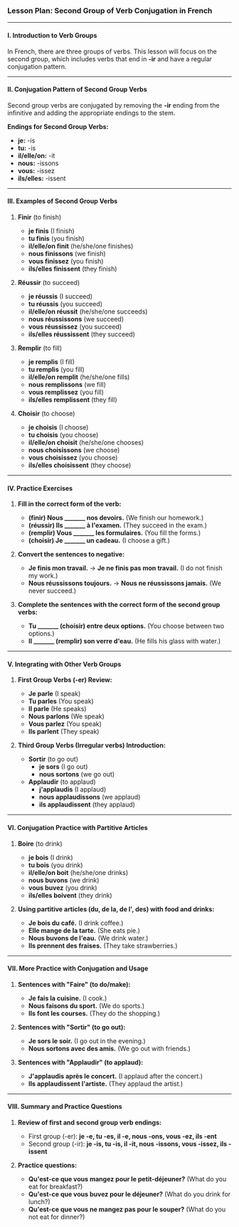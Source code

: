 ### **Lesson Plan: Second Group of Verb Conjugation in French**

---

#### **I. Introduction to Verb Groups**

In French, there are three groups of verbs. This lesson will focus on the second group, which includes verbs that end in **-ir** and have a regular conjugation pattern.

---

#### **II. Conjugation Pattern of Second Group Verbs**

Second group verbs are conjugated by removing the **-ir** ending from the infinitive and adding the appropriate endings to the stem.

**Endings for Second Group Verbs:**
- **je:** -is
- **tu:** -is
- **il/elle/on:** -it
- **nous:** -issons
- **vous:** -issez
- **ils/elles:** -issent

---

#### **III. Examples of Second Group Verbs**

1. **Finir** (to finish)
   - **je finis** (I finish)
   - **tu finis** (you finish)
   - **il/elle/on finit** (he/she/one finishes)
   - **nous finissons** (we finish)
   - **vous finissez** (you finish)
   - **ils/elles finissent** (they finish)

2. **Réussir** (to succeed)
   - **je réussis** (I succeed)
   - **tu réussis** (you succeed)
   - **il/elle/on réussit** (he/she/one succeeds)
   - **nous réussissons** (we succeed)
   - **vous réussissez** (you succeed)
   - **ils/elles réussissent** (they succeed)

3. **Remplir** (to fill)
   - **je remplis** (I fill)
   - **tu remplis** (you fill)
   - **il/elle/on remplit** (he/she/one fills)
   - **nous remplissons** (we fill)
   - **vous remplissez** (you fill)
   - **ils/elles remplissent** (they fill)

4. **Choisir** (to choose)
   - **je choisis** (I choose)
   - **tu choisis** (you choose)
   - **il/elle/on choisit** (he/she/one chooses)
   - **nous choisissons** (we choose)
   - **vous choisissez** (you choose)
   - **ils/elles choisissent** (they choose)

---

#### **IV. Practice Exercises**

1. **Fill in the correct form of the verb:**
   - **(finir) Nous _______ nos devoirs.** (We finish our homework.)
   - **(réussir) Ils _______ à l'examen.** (They succeed in the exam.)
   - **(remplir) Vous _______ les formulaires.** (You fill the forms.)
   - **(choisir) Je _______ un cadeau.** (I choose a gift.)

2. **Convert the sentences to negative:**
   - **Je finis mon travail.** -> **Je ne finis pas mon travail.** (I do not finish my work.)
   - **Nous réussissons toujours.** -> **Nous ne réussissons jamais.** (We never succeed.)

3. **Complete the sentences with the correct form of the second group verbs:**
   - **Tu _______ (choisir) entre deux options.** (You choose between two options.)
   - **Il _______ (remplir) son verre d'eau.** (He fills his glass with water.)

---

#### **V. Integrating with Other Verb Groups**

1. **First Group Verbs (-er) Review:**
   - **Je parle** (I speak)
   - **Tu parles** (You speak)
   - **Il parle** (He speaks)
   - **Nous parlons** (We speak)
   - **Vous parlez** (You speak)
   - **Ils parlent** (They speak)

2. **Third Group Verbs (Irregular verbs) Introduction:**
   - **Sortir** (to go out)
     - **je sors** (I go out)
     - **nous sortons** (we go out)
   - **Applaudir** (to applaud)
     - **j'applaudis** (I applaud)
     - **nous applaudissons** (we applaud)
     - **ils applaudissent** (they applaud)

---

#### **VI. Conjugation Practice with Partitive Articles**

1. **Boire** (to drink)
   - **je bois** (I drink)
   - **tu bois** (you drink)
   - **il/elle/on boit** (he/she/one drinks)
   - **nous buvons** (we drink)
   - **vous buvez** (you drink)
   - **ils/elles boivent** (they drink)

2. **Using partitive articles (du, de la, de l', des) with food and drinks:**
   - **Je bois du café.** (I drink coffee.)
   - **Elle mange de la tarte.** (She eats pie.)
   - **Nous buvons de l'eau.** (We drink water.)
   - **Ils prennent des fraises.** (They take strawberries.)

---

#### **VII. More Practice with Conjugation and Usage**

1. **Sentences with "Faire" (to do/make):**
   - **Je fais la cuisine.** (I cook.)
   - **Nous faisons du sport.** (We do sports.)
   - **Ils font les courses.** (They do the shopping.)

2. **Sentences with "Sortir" (to go out):**
   - **Je sors le soir.** (I go out in the evening.)
   - **Nous sortons avec des amis.** (We go out with friends.)

3. **Sentences with "Applaudir" (to applaud):**
   - **J'applaudis après le concert.** (I applaud after the concert.)
   - **Ils applaudissent l'artiste.** (They applaud the artist.)

---

#### **VIII. Summary and Practice Questions**

1. **Review of first and second group verb endings:**
   - First group (-er): **je -e, tu -es, il -e, nous -ons, vous -ez, ils -ent**
   - Second group (-ir): **je -is, tu -is, il -it, nous -issons, vous -issez, ils -issent**

2. **Practice questions:**
   - **Qu'est-ce que vous mangez pour le petit-déjeuner?** (What do you eat for breakfast?)
   - **Qu'est-ce que vous buvez pour le déjeuner?** (What do you drink for lunch?)
   - **Qu'est-ce que vous ne mangez pas pour le souper?** (What do you not eat for dinner?)


